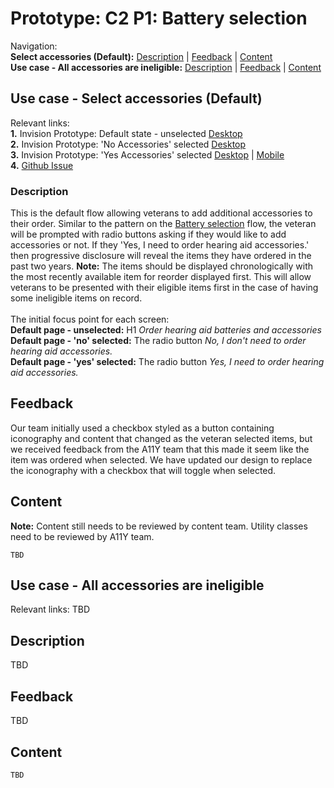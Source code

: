 # Prototype: C2 P1: Battery selection 

Navigation: <br>
**Select accessories (Default):** [Description](https://github.com/department-of-veterans-affairs/va.gov-team/blob/master/products/medical-device-tool/design/prototype-accessory-selection.md#description) | [Feedback](https://github.com/department-of-veterans-affairs/va.gov-team/blob/master/products/medical-device-tool/design/prototype-accessory-selection.md#feedback) | [Content](https://github.com/department-of-veterans-affairs/va.gov-team/blob/master/products/medical-device-tool/design/prototype-accessory-selection.md#content)<br>
**Use case - All accessories are ineligible:** [Description](https://github.com/department-of-veterans-affairs/va.gov-team/blob/master/products/medical-device-tool/design/prototype-accessory-selection.md#description-1) | [Feedback](https://github.com/department-of-veterans-affairs/va.gov-team/blob/master/products/medical-device-tool/design/prototype-accessory-selection.md#feedback-1) | [Content](https://github.com/department-of-veterans-affairs/va.gov-team/blob/master/products/medical-device-tool/design/prototype-accessory-selection.md#content-1)<br>

## Use case - Select accessories (Default)
Relevant links: <br>
**1.** Invision Prototype: Default state - unselected [Desktop](https://vsateams.invisionapp.com/share/GMW8RW5BXAF) <br>
**2.** Invision Prototype: 'No Accessories' selected [Desktop](https://vsateams.invisionapp.com/share/4QW8RX5V6UT)<br>
**3.** Invision Prototype: 'Yes Accessories' selected [Desktop](https://vsateams.invisionapp.com/share/TFW8RYERW8G) | [Mobile](https://vsateams.invisionapp.com/share/D6W8WOU7WS4)<br>
**4.** [Github Issue](https://github.com/department-of-veterans-affairs/va.gov-team/issues/5797)

### Description
This is the default flow allowing veterans to add additional accessories to their order. Similar to the pattern on the [Battery selection](https://github.com/department-of-veterans-affairs/va.gov-team/blob/master/products/medical-device-tool/design/prototype-battery-selection.md#description) flow, the veteran will be prompted with radio buttons asking if they would like to add accessories or not. If they 'Yes, I need to order hearing aid accessories.' then progressive disclosure will reveal the items they have ordered in the past two years. **Note:** The items should be displayed chronologically with the most recently available item for reorder displayed first. This will allow veterans to be presented with their eligible items first in the case of having some ineligible items on record. <br><br>
The initial focus point for each screen: <br>
**Default page - unselected:** H1 _Order hearing aid batteries and accessories_<br>
**Default page - 'no' selected:** The radio button _No, I don't need to order hearing aid accessories._<br>
**Default page - 'yes' selected:** The radio button _Yes, I need to order hearing aid accessories._<br>

## Feedback
Our team initially used a checkbox styled as a button containing iconography and content that changed as the veteran selected items, but we received feedback from the A11Y team that this made it seem like the item was ordered when selected. We have updated our design to replace the iconography with a checkbox that will toggle when selected. 

## Content 
**Note:** Content still needs to be reviewed by content team. Utility classes need to be reviewed by A11Y team.
```
TBD
```

## Use case - All accessories are ineligible 
Relevant links: TBD

## Description
TBD

## Feedback
TBD

## Content 
 ```
 TBD
 ```
